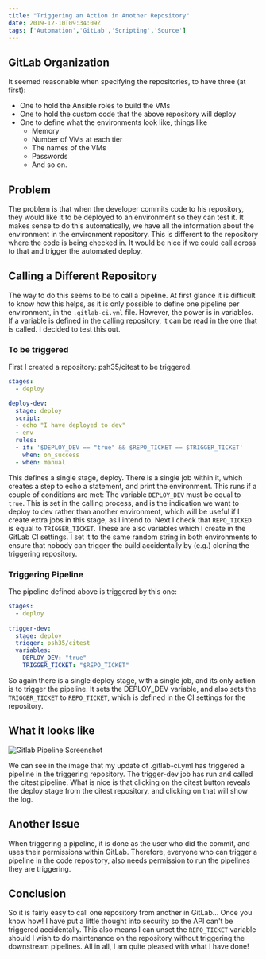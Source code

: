 ```yaml
---
title: "Triggering an Action in Another Repository"
date: 2019-12-10T09:34:09Z
tags: ['Automation','GitLab','Scripting','Source']
---
```


## GitLab Organization

It seemed reasonable when specifying the repositories, to have three (at first):

* One to hold the Ansible roles to build the VMs
* One to hold the custom code that the above repository will deploy
* One to define what the environments look like, things like
  * Memory
  * Number of VMs at each tier
  * The names of the VMs
  * Passwords
  * And so on.

## Problem
 
The problem is that when  the developer commits code to his repository, they would like it to be deployed
to an environment so they can test it. It makes sense to do this automatically, we have all the information
about the environment in the environment repository. This is different to the repository where the code is
being checked in. It would be nice if we could call across to that and trigger the automated deploy.
 
## Calling a Different Repository
 
The way to do this seems to be to call a pipeline. At first glance it is difficult to know how this helps,
as it is only possible to define one pipeline per environment, in the `.gitlab-ci.yml` file.
However, the power is in variables. If a variable is defined in the calling repository, it can be read
in the one that is called. I decided to test this out.

### To be triggered

First I created a repository: psh35/citest to be triggered.

```yaml
stages:
  - deploy

deploy-dev:
  stage: deploy
  script:
  - echo "I have deployed to dev"
  - env
  rules:
  - if: '$DEPLOY_DEV == "true" && $REPO_TICKET == $TRIGGER_TICKET'
    when: on_success
  - when: manual
```

This defines a single stage, deploy. There is a single job within it, which creates a step
to echo a statement, and print the environment. This runs if a couple of conditions are met:
The variable `DEPLOY_DEV` must be equal to `true`. This is set in the calling process, and is the indication we want
to deploy to dev rather than another environment, which will be useful if I create extra jobs in this stage,
as I intend to. Next I check that `REPO_TICKED` is equal to `TRIGGER_TICKET`.
These are also variables which I create in the GitLab CI settings. I set it to the same random string
in both environments to ensure
that nobody can trigger the build accidentally by (e.g.) cloning the triggering repository.

### Triggering Pipeline

The pipeline defined above is triggered by this one:

```yaml
stages:
  - deploy
  
trigger-dev:
  stage: deploy
  trigger: psh35/citest
  variables:
    DEPLOY_DEV: "true"
    TRIGGER_TICKET: "$REPO_TICKET"
```

So again there is a single deploy stage, with a single job, and its only action is to trigger the
pipeline. It sets the DEPLOY_DEV variable, and also sets the `TRIGGER_TICKET` to `REPO_TICKET`, which is defined
in the CI settings for the repository. 

## What it looks like

![Gitlab Pipeline Screenshot](../../images/GitlabPipeline.png)

We can see in the image that my update of .gitlab-ci.yml has triggered a pipeline in the triggering repository.
The trigger-dev job has run and called the citest
pipeline. What is nice is that clicking on the citest button reveals the deploy stage from the citest
repository, and clicking on that will show the log.

## Another Issue

When triggering a pipeline, it is done as the user who did the commit, and uses their
permissions within GitLab. Therefore, everyone who can trigger a pipeline in the code
repository, also needs permission to run the pipelines they are triggering.

## Conclusion

So it is fairly easy to call one repository from another in GitLab... Once you know how! I have put a little
thought into security so the API can't be triggered accidentally. This also means I can unset the `REPO_TICKET`
variable should I wish to do maintenance on the repository without triggering the downstream pipelines. All
in all, I am quite pleased with what I have done!


